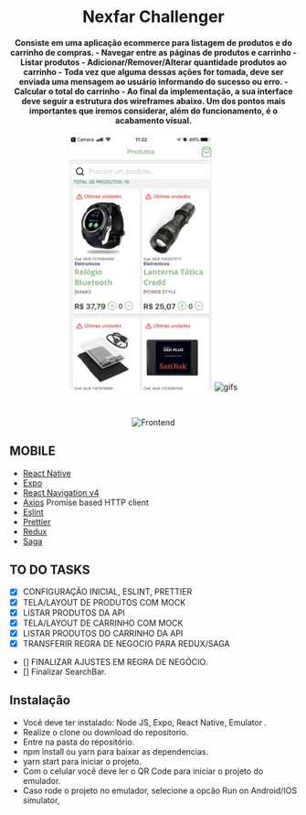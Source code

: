 <h1 align="center">
    Nexfar Challenger
</h1>

<h4 align="center">
  Consiste em uma aplicação ecommerce para listagem de produtos e do carrinho de compras.
    - Navegar entre as páginas de produtos e carrinho
    - Listar produtos
    - Adicionar/Remover/Alterar quantidade produtos ao carrinho
    - Toda vez que alguma dessas ações for tomada, deve ser enviada uma mensagem ao usuário informando do sucesso ou erro.
    -Calcular o total do carrinho
    - Ao final da implementação, a sua interface deve seguir a estrutura dos wireframes abaixo. Um dos pontos mais importantes que iremos
    considerar, além do funcionamento, é o acabamento visual.

</h4>
<p align="center">
  <img alt="login" src=".github/ss1.jpeg" width="250px>

  <img alt="profile" src=".github/ss2.jpeg" width="250px>

<p align="center">
  <img alt="gifs" src=".github/videogif.gif" width="250px">

</p>
<br>

<p align="center">
  <img alt="Frontend" src=".github/logo.png" width="95px">
</p>


##  MOBILE

- [React Native](https://facebook.github.io/react-native/)
- [Expo](https://expo.io/)
- [React Navigation v4](https://reactnavigation.org/)
- [Axios](https://github.com/axios/axios) Promise based HTTP client
- [Eslint]()
- [Prettier]()
- [Redux]()
- [Saga]()


##  TO DO TASKS

- [X] CONFIGURAÇÃO INICIAL, ESLINT, PRETTIER
- [X] TELA/LAYOUT DE PRODUTOS COM MOCK
- [X] LISTAR PRODUTOS DA API
- [X] TELA/LAYOUT DE CARRINHO COM MOCK
- [X] LISTAR PRODUTOS DO CARRINHO DA API
- [X] TRANSFERIR REGRA DE NEGOCIO PARA REDUX/SAGA
- [] FINALIZAR AJUSTES EM REGRA DE NEGÓCIO.
- [] Finalizar SearchBar.






## Instalação
- Você deve ter instalado: Node JS, Expo, React Native, Emulator .
- Realize o clone ou download do repositorio.
- Entre na pasta do repositório.
- npm install ou yarn para baixar as dependencias.
- yarn start para iniciar o projeto.
- Com o celular você deve ler o QR Code para iniciar o projeto do emulador.
- Caso rode o projeto no emulador, selecione a opcão Run on Android/IOS simulator,






